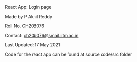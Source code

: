 React App: Login page

Made by P Akhil Reddy

Roll No. CH20B076

Contact: ch20b076@smail.iitm.ac.in

Last Updated: 17 May 2021

Code for the react app can be found at source code/src folder
